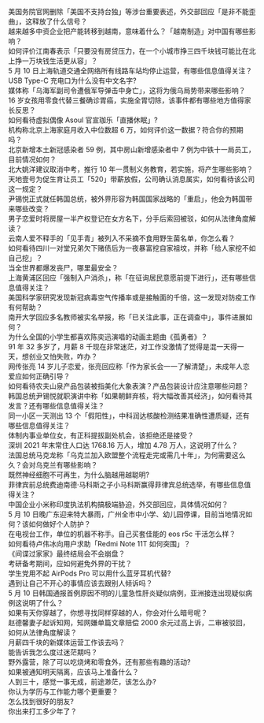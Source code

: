 美国务院官网删除「美国不支持台独」等涉台重要表述，外交部回应「是非不能歪曲」，这释放了什么信号？  
越来越多中资企业把产能转移到越南，意味着什么？「越南制造」对中国有哪些影响？  
如何评价江南春表示「只要没有房贷压力，在一个小城市挣三四千块钱可能比在北上挣一万块钱生活更从容」？  
5 月 10 日上海轨道交通全网络所有线路车站均停止运营，有哪些信息值得关注？  
USB Type-C 充电口为什么没有中文名字?  
媒体称「乌海军副司令遭俄军导弹击中身亡」，这将为俄乌局势带来哪些影响？  
16 岁女孩用零食代替三餐确诊胃癌，实施全胃切除，该事件都有哪些地方值得家长反思？  
如何看待虚拟偶像 Asoul 官宣珈乐「直播休眠」?  
机构称北京上海家庭月收入中位数超 6 万，如何评价这一数据？符合你的预期吗？  
北京新增本土新冠感染者 59 例，其中房山新增感染者中 7 例为中铁十一局员工，目前情况如何？  
北大姚洋建议取消中考，推行 10 年一贯制义务教育，若实施，将产生哪些影响？  
天地壹号为促生育让员工「520」带薪放假，公司确认消息属实，如何看待该公司这一规定？  
尹锡悦正式就任韩国总统，被外界形容为韩国国家战略的「重启」，他会为韩国带来哪些改变？  
男子恋爱时将房屋一半产权登记在女方名下，分手后索回被驳，如何从法律角度解读？  
云南人爱不释手的「见手青」被列入不采摘不食用野生菌名单，你怎么看？  
如何看待四川一对堂兄弟欠下赌债后为一夜暴富挖自家祖坟，并称「给人家挖不如自己挖」？  
当全世界都爆发丧尸，哪里最安全？  
上海黄浦区回应「强制入户消杀」，称「在征询居民意愿前提下进行」，还有哪些信息值得关注？  
美国科学家研究发现新冠病毒空气传播率或是接触面的千倍，这一发现对防疫工作有何帮助？  
南开大学回应多名教师被实名举报，称「已关注此事，正在调查中」，事件进展如何？  
为什么全国的小学生都喜欢陈奕迅演唱的动画主题曲《孤勇者》？  
91 年 32 多岁了，月薪 8 千现在非常迷茫，对工作没激情了觉得是混一天得一天，想创业又怕失败，咋办？  
网传张亮 14 岁儿子恋爱，张亮回应称「作为家长会一一了解清楚」，未成年人恋爱应如何正确引导？  
如何看待农夫山泉产品包装被指美化大象表演？产品包装设计应注意哪些问题？  
韩国总统尹锡悦就职演讲中称「如果朝鲜弃核，将大幅改善其经济」，如何看待其发言？还有哪些信息值得关注？  
同一小区一天测出 13 个「假阳性」，中科润达核酸检测结果准确性遭质疑，还有哪些信息值得关注？  
体制内事业单位女，有正科提拔副处机会，该拒绝还是接受？  
深圳 2021 年末常住人口达 1768.16 万人，增加 4.78 万人，这说明了什么？  
法国总统马克龙称「乌克兰加入欧盟整个流程走完或需几十年」，为何需要这么久？会对乌克兰有哪些影响？  
既然神经细胞不可再生，为什么脑越用越聪明?  
菲律宾前总统费迪南德·马科斯之子小马科斯赢得菲律宾总统选举，有哪些信息值得关注？  
中国企业小米称印度执法机构搞极端胁迫，外交部回应，具体情况如何？  
5 月 10 日晚广东迎来特大暴雨，广州全市中小学、幼儿园停课，目前当地情况如何？该如何做好个人防护？  
在电视台工作，单位的机器不称手。自己买套佳能的 eos r5c 干活怎么样？  
如何看待卢伟冰向用户求助「Redmi Note 11T 如何突围」？  
《间谍过家家》最终结局会不会崩盘？  
考研备考期间，应如何避免外界的干扰？  
学生党用不起 AirPods Pro 可以用什么蓝牙耳机代替?  
遇到让自己不开心的事情应该去跟别人倾诉吗？  
5 月 10 日韩国通报首例原因不明的儿童急性肝炎疑似病例，亚洲接连出现疑似病例这说明了什么？  
如果有天你穿越了，你想寻找同样穿越的人，你会对什么暗号呢？  
赵德馨妻子起诉知网，知网嫌单篇文章赔偿 2000 余元过高上诉，二审被驳回，如何从法律角度解读？  
月薪四千块的新媒体运营工作该去吗？  
能告诉我怎么度过迷茫期吗？  
野外露营，除了可以吃烧烤和零食外，还有那些有趣的活动?  
如果被通知明天隔离，应该马上准备什么？  
人到三十，感觉一事无成，前途渺茫，该怎么办?  
你认为学历与工作能力哪个更重要？  
怎么找到很好的朋友?  
你出来打工多少年了？  
